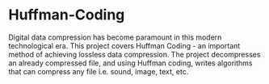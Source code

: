 # Huffman-Coding
Digital data compression has become paramount in this modern technological era. This project covers Huffman Coding - an important method of achieving lossless data compression. The project decompresses an already compressed file, and using Huffman coding, writes algorithms that can compress any file i.e. sound, image, text, etc.
